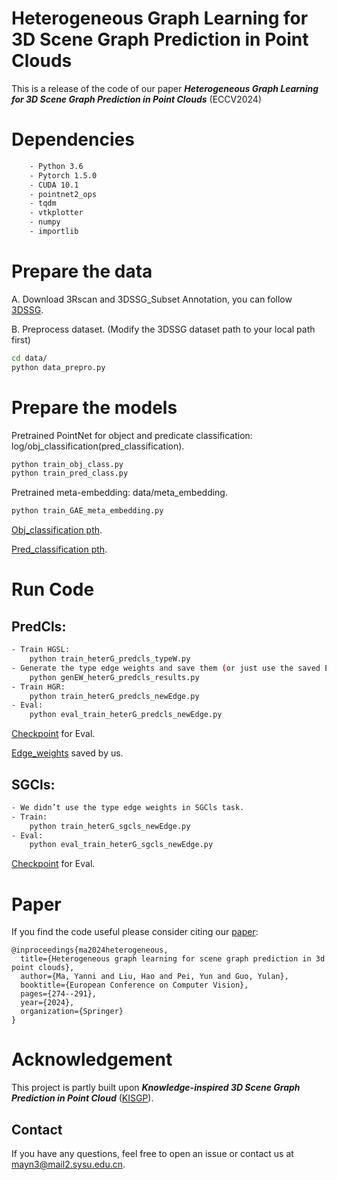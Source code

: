 # Heterogeneous Graph Learning for 3D Scene Graph Prediction in Point Clouds

This is a release of the code of our paper **_Heterogeneous Graph Learning for 3D Scene Graph Prediction in Point Clouds_** (ECCV2024)


# Dependencies
```bash
    - Python 3.6
    - Pytorch 1.5.0
    - CUDA 10.1
    - pointnet2_ops
    - tqdm
    - vtkplotter
    - numpy
    - importlib
```

# Prepare the data
A. Download 3Rscan and 3DSSG_Subset Annotation, you can follow [3DSSG](https://github.com/ShunChengWu/3DSSG#preparation).

B. Preprocess dataset. (Modify the 3DSSG dataset path to your local path first)
```bash
cd data/
python data_prepro.py
```

# Prepare the models
Pretrained PointNet for object and predicate classification: 
log/obj_classification(pred_classification).
```bash
python train_obj_class.py
python train_pred_class.py
```
Pretrained meta-embedding: data/meta_embedding.
```bash
python train_GAE_meta_embedding.py
```
[Obj_classification pth](https://drive.google.com/file/d/1qiE6oujdynejInkun7hSPNveWALg6UzE/view?usp=sharing).

[Pred_classification pth](https://drive.google.com/file/d/1ru_8JacDNy_cPWBNuF5fOyMR0GXPWWpD/view?usp=sharing).

# Run Code
## PredCls:
```bash
- Train HGSL:
    python train_heterG_predcls_typeW.py
- Generate the type edge weights and save them (or just use the saved Edge_weights in HGR stage):
    python genEW_heterG_predcls_results.py
- Train HGR:
    python train_heterG_predcls_newEdge.py
- Eval:
    python eval_train_heterG_predcls_newEdge.py
```
[Checkpoint](https://drive.google.com/file/d/10ozdRqCL84dlncQb95Kxv0CkE5VpJ62t/view?usp=sharing) for Eval. 

[Edge_weights](https://drive.google.com/drive/folders/1RNT_g9i-hB1ltsZJuInAuNg1ZpswCkx3?usp=sharing) saved by us. 

## SGCls: 
```bash
- We didn’t use the type edge weights in SGCls task.
- Train:
    python train_heterG_sgcls_newEdge.py
- Eval:
    python eval_train_heterG_sgcls_newEdge.py
```
[Checkpoint](https://drive.google.com/file/d/1yGpw8zCCk_Ui10oKAP-nRFqzmqR8PSwi/view?usp=sharing) for Eval.

# Paper

If you find the code useful please consider citing our [paper](https://fq.pkwyx.com/default/https/www.ecva.net/papers/eccv_2024/papers_ECCV/papers/03785.pdf):

```
@inproceedings{ma2024heterogeneous,
  title={Heterogeneous graph learning for scene graph prediction in 3d point clouds},
  author={Ma, Yanni and Liu, Hao and Pei, Yun and Guo, Yulan},
  booktitle={European Conference on Computer Vision},
  pages={274--291},
  year={2024},
  organization={Springer}
}
```

# Acknowledgement
This project is partly built upon **_Knowledge-inspired 3D Scene Graph Prediction in Point Cloud_** ([KISGP](https://openreview.net/attachment?id=OLyhLK2eQP&name=code)).


## Contact

If you have any questions, feel free to open an issue or contact us at mayn3@mail2.sysu.edu.cn. 

